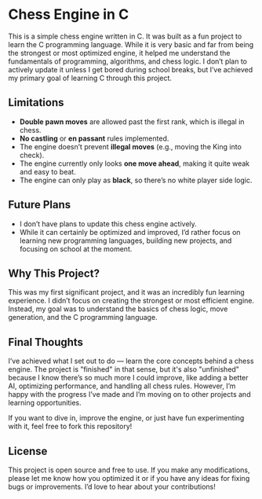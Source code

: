 # Chess Engine in C

This is a simple chess engine written in C. It was built as a fun project to learn the C programming language. While it is very basic and far from being the strongest or most optimized engine, it helped me understand the fundamentals of programming, algorithms, and chess logic. I don’t plan to actively update it unless I get bored during school breaks, but I’ve achieved my primary goal of learning C through this project.

## Limitations

- **Double pawn moves** are allowed past the first rank, which is illegal in chess.
- **No castling** or **en passant** rules implemented.
- The engine doesn’t prevent **illegal moves** (e.g., moving the King into check).
- The engine currently only looks **one move ahead**, making it quite weak and easy to beat.
- The engine can only play as **black**, so there’s no white player side logic.

## Future Plans

- I don’t have plans to update this chess engine actively.
- While it can certainly be optimized and improved, I’d rather focus on learning new programming languages, building new projects, and focusing on school at the moment.
  
## Why This Project?

This was my first significant project, and it was an incredibly fun learning experience. I didn’t focus on creating the strongest or most efficient engine. Instead, my goal was to understand the basics of chess logic, move generation, and the C programming language.

## Final Thoughts

I’ve achieved what I set out to do — learn the core concepts behind a chess engine. The project is "finished" in that sense, but it's also "unfinished" because I know there’s so much more I could improve, like adding a better AI, optimizing performance, and handling all chess rules. However, I’m happy with the progress I’ve made and I’m moving on to other projects and learning opportunities.

If you want to dive in, improve the engine, or just have fun experimenting with it, feel free to fork this repository!

## License

This project is open source and free to use. If you make any modifications, please let me know how you optimized it or if you have any ideas for fixing bugs or improvements. I’d love to hear about your contributions!
